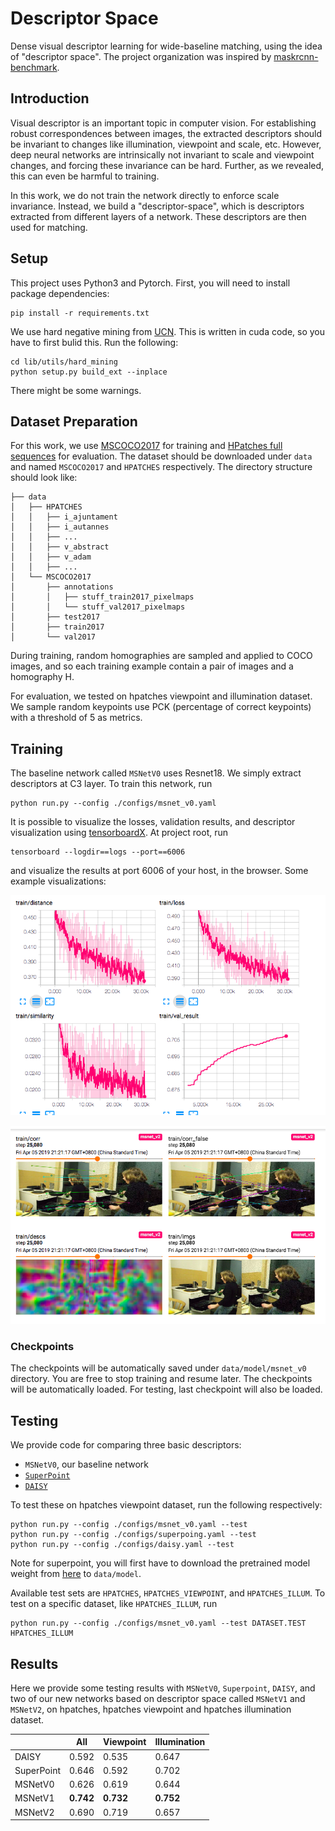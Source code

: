 # Descriptor Space

Dense visual descriptor learning for wide-baseline matching, using the idea of "descriptor space". The project organization was inspired by [maskrcnn-benchmark](https://github.com/facebookresearch/maskrcnn-benchmark).

## Introduction

Visual descriptor is an important topic in computer vision. For establishing robust correspondences between images, the extracted descriptors should be invariant to changes like illumination, viewpoint and scale, etc. However, deep neural networks are intrinsically not invariant to scale and viewpoint changes, and forcing these invariance can be hard. Further, as we revealed, this can even be harmful to training.

In this work, we do not train the network directly to enforce scale invariance. Instead, we build a "descriptor-space", which is descriptors extracted from different layers of a network. These descriptors are then used for matching. 

## Setup

This project uses Python3 and Pytorch. First, you will need to install package dependencies:

```
pip install -r requirements.txt
```

We use hard negative mining from [UCN](https://arxiv.org/pdf/1606.03558.pdf). This is written in cuda code, so you have to first bulid this. Run the following:

```
cd lib/utils/hard_mining
python setup.py build_ext --inplace
```

There might be some warnings.

## Dataset Preparation

For this work, we use [MSCOCO2017](http://cocodataset.org/#download) for training and [HPatches full sequences](https://github.com/hpatches/hpatches-dataset) for evaluation. The dataset should be downloaded under `data` and named `MSCOCO2017` and `HPATCHES` respectively. The directory structure should look like:

```
├── data
│   ├── HPATCHES
│   │   ├── i_ajuntament
│   │   ├── i_autannes
│   │   ├── ...
│   │   ├── v_abstract
│   │   ├── v_adam
│   │   ├── ...
│   └── MSCOCO2017
│       ├── annotations
│       │   ├── stuff_train2017_pixelmaps
│       │   └── stuff_val2017_pixelmaps
│       ├── test2017
│       ├── train2017
│       └── val2017
```

During training, random homographies are sampled and applied to COCO images, and so each training example contain a pair of images and a homography H. 

For evaluation, we tested on hpatches viewpoint and illumination dataset. We sample random keypoints use PCK (percentage of correct keypoints) with a threshold of 5 as metrics.

## Training

The baseline network called `MSNetV0` uses Resnet18. We simply extract descriptors at C3 layer. To train this network, run

```
python run.py --config ./configs/msnet_v0.yaml
```

It is possible to visualize the losses, validation results, and descriptor visualization using [tensorboardX](tttps://tensorboardx.readthedocs.io/en/latest). At project root, run

```
tensorboard --logdir==logs --port==6006
```

and visualize the results at port 6006 of your host, in the browser. Some example visualizations:

![](pics/p1.png)

![](pics/p2.png)

### Checkpoints

The checkpoints will be automatically saved under `data/model/msnet_v0` directory. You are free to stop training and resume later. The checkpoints will be automatically loaded. For testing, last checkpoint will also be loaded.

## Testing

We provide code for comparing three basic descriptors:

* `MSNetV0`, our baseline network
* [`SuperPoint`](https://github.com/MagicLeapResearch/SuperPointPretrainedNetwork)
* [`DAISY`](https://github.com/etola/libdaisy)

To test these on hpatches viewpoint dataset, run the following respectively:

```
python run.py --config ./configs/msnet_v0.yaml --test
python run.py --config ./configs/superpoing.yaml --test
python run.py --config ./configs/daisy.yaml --test
```

Note for superpoint, you will first have to download the pretrained model weight from [here](https://github.com/MagicLeapResearch/SuperPointPretrainedNetwork) to `data/model`.

Available test sets are `HPATCHES`, `HPATCHES_VIEWPOINT`, and `HPATCHES_ILLUM`. To test on a specific dataset, like `HPATCHES_ILLUM`, run

```
python run.py --config ./configs/msnet_v0.yaml --test DATASET.TEST HPATCHES_ILLUM
```

## Results

Here we provide some testing results with `MSNetV0`, `Superpoint`, `DAISY`, and two of our new networks based on descriptor space called `MSNetV1` and `MSNetV2`, on hpatches, hpatches viewpoint and hpatches illumination dataset.

|            | All       | Viewpoint | Illumination |
| ---------- | --------- | --------- | ------------ |
| DAISY      | 0.592     | 0.535     | 0.647        |
| SuperPoint | 0.646     | 0.592     | 0.702        |
| MSNetV0    | 0.626     | 0.619     | 0.644        |
| MSNetV1    | **0.742** | **0.732** | **0.752**    |
| MSNetV2    | 0.690     | 0.719     | 0.657        |


